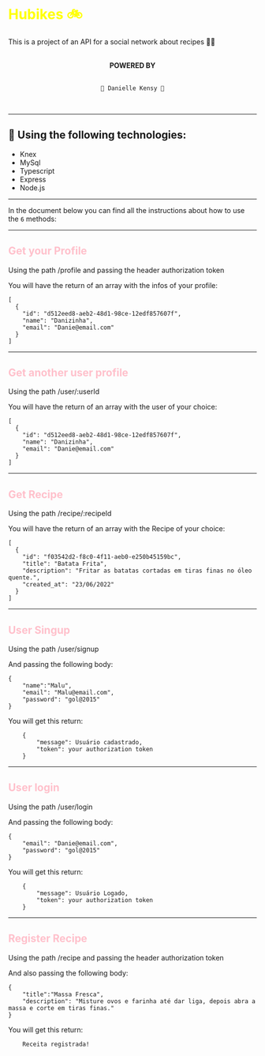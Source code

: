 # <font color="yellow">Hubikes 🚲</font>
This is a project of an API for a social network about recipes 🍲✨

</BR>
<div align = "center"> <strong> POWERED BY </strong> </div> 
</BR>
  <div align = "center">

    👻 Danielle Kensy 👻

</div>
</BR>

___
## 🔧 Using the following technologies:
- Knex
- MySql
- Typescript
- Express
- Node.js
___

In the document below you can find all the instructions about how to use the `6` methods:
___
## <font color="pink">Get your Profile</font>
Using the path /profile and passing the header authorization token

You will have the return of an array with the infos of your profile:
~~~
[
  {
    "id": "d512eed8-aeb2-48d1-98ce-12edf857607f",
    "name": "Danizinha",
    "email": "Danie@email.com"
  }
]
~~~
___
## <font color="pink">Get another user profile </font>
Using the path /user/:userId

You will have the return of an array with the user of your choice:
~~~
[
  {
    "id": "d512eed8-aeb2-48d1-98ce-12edf857607f",
    "name": "Danizinha",
    "email": "Danie@email.com"
  }
]
~~~
___
## <font color="pink">Get Recipe</font>
Using the path /recipe/:recipeId

You will have the return of an array with the Recipe of your choice:
~~~
[
  {
    "id": "f03542d2-f8c0-4f11-aeb0-e250b45159bc",
    "title": "Batata Frita",
    "description": "Fritar as batatas cortadas em tiras finas no óleo quente.",
    "created_at": "23/06/2022"
  }
]
~~~
___
## <font color="pink">User Singup</font>
Using the path /user/signup

And passing the following body:
~~~
{
    "name":"Malu",
    "email": "Malu@email.com", 
    "password": "gol@2015"
}
~~~
You will get this return:
~~~
    {
        "message": Usuário cadastrado,
        "token": your authorization token
    }
~~~
___
## <font color="pink">User login</font>
Using the path /user/login

And passing the following body:
~~~
{
    "email": "Danie@email.com", 
    "password": "gol@2015"
}
~~~
You will get this return:
~~~
    {
        "message": Usuário Logado,
        "token": your authorization token
    }
~~~
___
## <font color="pink">Register Recipe</font>
Using the path /recipe and passing the header authorization token

And also passing the following body:
~~~
{
    "title":"Massa Fresca",
    "description": "Misture ovos e farinha até dar liga, depois abra a massa e corte em tiras finas."
}
~~~
You will get this return:
~~~
    Receita registrada!
~~~